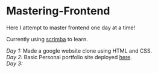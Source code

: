 # Mastering-Frontend
Here I attempt to master frontend one day at a time!

Currently using [scrimba](https://scrimba.com/learn/frontend) to learn.

*Day 1:* Made a google website clone using HTML and CSS.  
*Day 2:* Basic Personal portfolio site deployed [here](https://649c9d59d4189221228450ba--stunning-centaur-117f76.netlify.app/).  
*Day 3:* 
